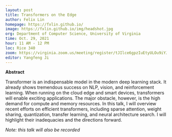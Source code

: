 ```yaml
---
layout: post
title: Transformers on the Edge
author: Felix Lin
homepage: https://fxlin.github.io/
image: https://fxlin.github.io/img/headshot.jpg
org: Department of Computer Science, University of Virginia
time: Oct. 29, 2021
hour: 11 AM - 12 PM
loc: Rice 340
zoom: https://virginia.zoom.us/meeting/register/tJIlce6gpzIuEtyULOu9iYJzRFRr3V8fd6RI
editor: Yangfeng Ji
---
```


**Abstract** 

Transformer is an indispensable model in the modern deep learning stack. It already shows tremendous success on NLP, vision, and reinforcement learning. When running on the cloud edge and smart devices, transformers will enable exciting applications. The major obstacle, however, is the high demand for compute and memory resources. In this talk, I will overview recent efforts on efficient transformers, including sparse attention, weight sharing, quantization, transfer learning, and neural architecture search. I will highlight their inadequacies and the directions forward.


*Note: this talk will also be recorded*
